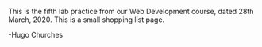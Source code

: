 This is the fifth lab practice from our Web Development course, dated 28th March, 2020. This is a small shopping list page.

-Hugo Churches
